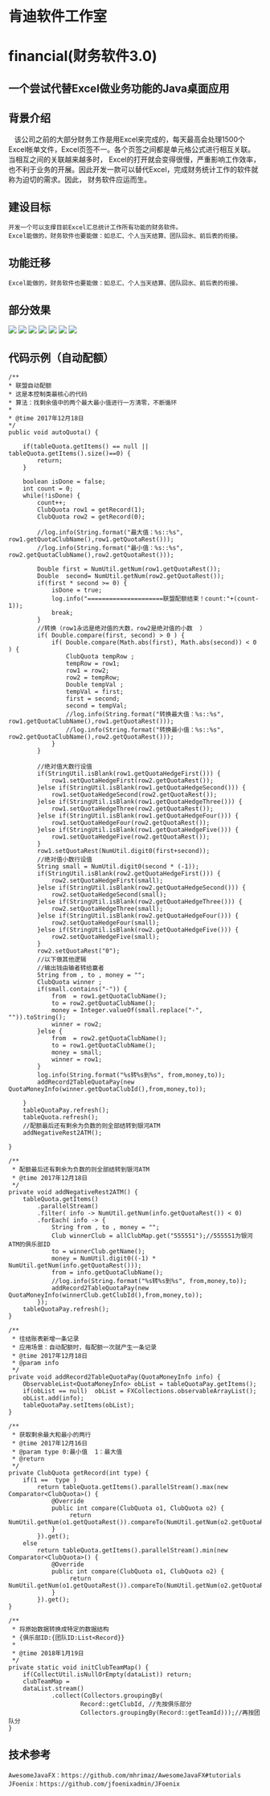 # 肯迪软件工作室
# financial(财务软件3.0)
## 一个尝试代替Excel做业务功能的Java桌面应用
## 背景介绍
    该公司之前的大部分财务工作是用Excel来完成的，每天最高会处理1500个Excel帐单文件，Excel页签不一。各个页签之间都是单元格公式进行相互关联。当相互之间的关联越来越多时，
    Excel的打开就会变得很慢，严重影响工作效率，也不利于业务的开展。因此开发一款可以替代Excel，完成财务统计工作的软件就称为迫切的需求。因此，
    财务软件应运而生。
## 建设目标
    开发一个可以支撑目前Excel汇总统计工作所有功能的财务软件。
    Excel能做的，财务软件也要能做：如总汇、个人当天结算、团队回水、前后表的衔接。
## 功能迁移
    Excel能做的，财务软件也要能做：如总汇、个人当天结算、团队回水、前后表的衔接。
## 部分效果
![](https://github.com/greatkendy123/springExe/raw/master/resources/images/4.png)
![](https://github.com/greatkendy123/springExe/raw/master/resources/images/7.png)
![](https://github.com/greatkendy123/springExe/raw/master/resources/images/1.png)
![](https://github.com/greatkendy123/springExe/raw/master/resources/images/2.png)
![](https://github.com/greatkendy123/springExe/raw/master/resources/images/5.png)
![](https://github.com/greatkendy123/springExe/raw/master/resources/images/6.png)
![](https://github.com/greatkendy123/springExe/raw/master/resources/images/3.png)

## 代码示例（自动配额）
	/**
	* 联盟自动配额
	* 这是本控制类最核心的代码
	* 算法：找剩余值中的两个最大最小值进行一方清零，不断循环
	* 
	* @time 2017年12月18日
	*/
    public void autoQuota() {
    	
    	if(tableQuota.getItems() == null || tableQuota.getItems().size()==0) {
    		return;
    	}
    	
    	boolean isDone = false;
    	int count = 0;
    	while(!isDone) {
    		count++;
    		ClubQuota row1 = getRecord(1);
			ClubQuota row2 = getRecord(0);
			
			//log.info(String.format("最大值：%s::%s", row1.getQuotaClubName(),row1.getQuotaRest()));
			//log.info(String.format("最小值：%s::%s", row2.getQuotaClubName(),row2.getQuotaRest()));
			
			Double first = NumUtil.getNum(row1.getQuotaRest());
			Double  second= NumUtil.getNum(row2.getQuotaRest());
			if(first * second >= 0) {
				isDone = true;
				log.info("=====================联盟配额结束！count:"+(count-1));
				break;
			}
			//转换（row1永远是绝对值的大数，row2是绝对值的小数	）
			if( Double.compare(first, second) > 0 ) {
				if( Double.compare(Math.abs(first), Math.abs(second)) < 0 ) {
					ClubQuota tempRow ;
					tempRow = row1;
					row1 = row2;
					row2 = tempRow;
					Double tempVal ;
					tempVal = first;
					first = second;
					second = tempVal;
					//log.info(String.format("转换最大值：%s::%s", row1.getQuotaClubName(),row1.getQuotaRest()));
					//log.info(String.format("转换最小值：%s::%s", row2.getQuotaClubName(),row2.getQuotaRest()));
				}
			}
			
			//绝对值大数行设值
			if(StringUtil.isBlank(row1.getQuotaHedgeFirst())) {
				row1.setQuotaHedgeFirst(row2.getQuotaRest());
			}else if(StringUtil.isBlank(row1.getQuotaHedgeSecond())) {
				row1.setQuotaHedgeSecond(row2.getQuotaRest());
			}else if(StringUtil.isBlank(row1.getQuotaHedgeThree())) {
				row1.setQuotaHedgeThree(row2.getQuotaRest());
			}else if(StringUtil.isBlank(row1.getQuotaHedgeFour())) {
				row1.setQuotaHedgeFour(row2.getQuotaRest());
			}else if(StringUtil.isBlank(row1.getQuotaHedgeFive())) {
				row1.setQuotaHedgeFive(row2.getQuotaRest());
			}
			row1.setQuotaRest(NumUtil.digit0(first+second));
			//绝对值小数行设值
			String small = NumUtil.digit0(second * (-1));
			if(StringUtil.isBlank(row2.getQuotaHedgeFirst())) {
				row2.setQuotaHedgeFirst(small);
			}else if(StringUtil.isBlank(row2.getQuotaHedgeSecond())) {
				row2.setQuotaHedgeSecond(small);
			}else if(StringUtil.isBlank(row2.getQuotaHedgeThree())) {
				row2.setQuotaHedgeThree(small);
			}else if(StringUtil.isBlank(row2.getQuotaHedgeFour())) {
				row2.setQuotaHedgeFour(small);
			}else if(StringUtil.isBlank(row2.getQuotaHedgeFive())) {
				row2.setQuotaHedgeFive(small);
			}
			row2.setQuotaRest("0");
			//以下做其他逻辑
			//输出钱由输者转给赢者
			String from , to , money = "";
			ClubQuota winner ;
			if(small.contains("-")) {
				from  = row1.getQuotaClubName();
				to = row2.getQuotaClubName();
				money = Integer.valueOf(small.replace("-", "")).toString();
				winner = row2;
			}else {
				from  = row2.getQuotaClubName();
				to = row1.getQuotaClubName();
				money = small;
				winner = row1;
			}
			log.info(String.format("%s转%s到%s", from,money,to));
			addRecord2TableQuotaPay(new QuotaMoneyInfo(winner.getQuotaClubId(),from,money,to));
			
		}
    	tableQuotaPay.refresh();
		tableQuota.refresh();
		//配额最后还有剩余为负数的则全部结转到银河ATM
		addNegativeRest2ATM();
    	
    }
    
    /**
     * 配额最后还有剩余为负数的则全部结转到银河ATM
     * @time 2017年12月18日
     */
    private void addNegativeRest2ATM() {
    	tableQuota.getItems()
    		.parallelStream()
    		.filter( info -> NumUtil.getNum(info.getQuotaRest()) < 0)
    		.forEach( info -> {
    			String from , to , money = "";
    			Club winnerClub = allClubMap.get("555551");//555551为银河ATM的俱乐部ID
    			to = winnerClub.getName();		
    			money = NumUtil.digit0((-1) * NumUtil.getNum(info.getQuotaRest()));
    			from = info.getQuotaClubName();
    			//log.info(String.format("%s转%s到%s", from,money,to));
    			addRecord2TableQuotaPay(new QuotaMoneyInfo(winnerClub.getClubId(),from,money,to));
    		});
    	tableQuotaPay.refresh();
    }
    
    /**
     * 往结账表新增一条记录
     * 应用场景：自动配额时，每配额一次就产生一条记录
     * @time 2017年12月18日
     * @param info
     */
    private void addRecord2TableQuotaPay(QuotaMoneyInfo info) {
    	ObservableList<QuotaMoneyInfo> obList = tableQuotaPay.getItems();
    	if(obList == null)  obList = FXCollections.observableArrayList();
    	obList.add(info);
    	tableQuotaPay.setItems(obList);
    }
    
	/**
	 * 获取剩余最大和最小的两行
	 * @time 2017年12月16日
	 * @param type 0:最小值  1：最大值 
	 * @return
	 */
    private ClubQuota getRecord(int type) {
    	if(1 ==  type )
	    	return tableQuota.getItems().parallelStream().max(new Comparator<ClubQuota>() {  
	            @Override  
	            public int compare(ClubQuota o1, ClubQuota o2) {  
	                 return NumUtil.getNum(o1.getQuotaRest()).compareTo(NumUtil.getNum(o2.getQuotaRest()));  
	            }  
	        }).get();  
    	else
	    	return tableQuota.getItems().parallelStream().min(new Comparator<ClubQuota>() {  
	            @Override  
	            public int compare(ClubQuota o1, ClubQuota o2) {  
	                 return NumUtil.getNum(o1.getQuotaRest()).compareTo(NumUtil.getNum(o2.getQuotaRest()));  
	            }  
	        }).get();  
    }

	/**
	 * 将原始数据转换成特定的数据结构
	 * {俱乐部ID:{团队ID:List<Record}}
	 * 
	 * @time 2018年1月19日
	 */
	private static void initClubTeamMap() {
		if(CollectUtil.isNullOrEmpty(dataList)) return;
		clubTeamMap = 
		dataList.stream()
			    .collect(Collectors.groupingBy(
			    		Record::getClubId, //先按俱乐部分
			    		Collectors.groupingBy(Record::getTeamId)));//再按团队分
	}
	
## 技术参考
    AwesomeJavaFX：https://github.com/mhrimaz/AwesomeJavaFX#tutorials
    JFoenix：https://github.com/jfoenixadmin/JFoenix
